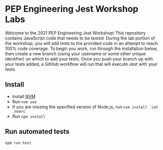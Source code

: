 # PEP Engineering Jest Workshop Labs
Welcome to the 2021 PEP Engineering Jest Workshop!  This repository contains JavaScript code that needs to be tested.  During the lab portion of the workshop, you will add tests to the provided code in an attempt to reach 100% code coverage.  To begin you work, run through the installation below, then create a new branch (using your username or some other unique identifier) on which to add your tests.  Once you push your branch up with your tests added, a GitHub workflow will run that will execute Jest with your tests.

## Install

- Install [NVM](https://github.com/nvm-sh/nvm#installing-and-updating)
- Run `nvm use`
- If you are missing the specified version of Node.js, run `` nvm install `cat .nvmrc` ``
- Run `npm install`

## Run automated tests
```
npm run test
```
